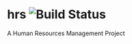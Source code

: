 # hrs ![Build Status](https://travis-ci.com/salmankazmi/hrs.svg?branch=develop)
A Human Resources Management Project
